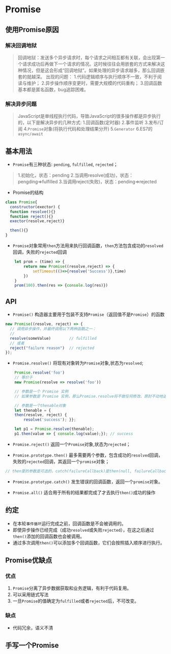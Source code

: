 # Promise

## 使用Promise原因

### 解决回调地狱

> 回调地狱：发送多个异步请求时，每个请求之间相互都有关联，会出现第一个请求成功后再做下一个请求的情况。这时候往往会用嵌套的方式来解决这种情况，但是这会形成“回调地狱”。如果处理的异步请求越多，那么回调嵌套的就越深。
> 出现的问题：
> 1.代码逻辑顺序与执行顺序不一致，不利于阅读与维护；
> 2.异步操作顺序变更时，需要大规模的代码重构；
> 3.回调函数基本都是匿名函数，bug追踪困难。

### 解决异步问题

> JavaScript是单线程执行代码，导致JavaScript的很多操作都是异步执行的，以下是解决异步的几种方式:
> 1.回调函数(定时器)
> 2.事件监听
> 3.发布/订阅
> 4.`Promise`对象(将执行代码和处理结果分开)
> 5.`Generator`
> 6.ES7的`async/await`

## 基本用法

- `Promise`有三种状态: `pending`, `fulfilled`, `rejected`；
  
> 1.初始化，状态：pending
> 2.当调用resolve(成功)，状态：pengding=>fulfilled
> 3.当调用reject(失败)，状态：pending=>rejected

- Promise的结构

```js
class Promise{
  constructor(exector) {
  function resolve(){}
  function reject(){}
  exector(resolve,reject)}

  then(){} 
}
```

- `Promise`对象常用`then`方法用来执行回调函数，`then`方法包含成功的`resolved`回调，失败的`rejected`回调
  
```js
    let prom = (time) => {
        return new Promise((resolve,reject) => {
            setTimeout(()=>{resolve('Success')},time)
        })
    }
    prom(100).then(res => {console.log(res)})
```

## API

- `Promise()` 构造器主要用于包装不支持`Promise`（返回值不是`Promise`）的函数
  
```js
new Promise((resolve, reject) => {
  // 调用异步操作，并最终调用以下两种函数之一：
  //
  resolve(someValue)        // fulfilled
  // 或者
  reject("failure reason")  // rejected
});
```

- `Promise.resolve()` 将现有对象转为`Promise`对象,状态为`resolved`;
  
```js
    Promise.resolve('foo')
    // 等价于
    new Promise(resolve => resolve('foo'))

    // 参数是一个 Promise 实例
    // 如果参数是 Promise 实例，那么Promise.resolve将不做任何修改、原封不动地返回这个实例。

    // 参数是一个thenable对象
    let thenable = {
    then(resolve, reject) {
        resolve('success'); }};

    let p1 = Promise.resolve(thenable);
    p1.then(value => { console.log(value);}); // success
```

- `Promise.reject()` 返回一个`Promise`对象,状态为`rejected`；

- `Promise.prototype.then()` 最多需要两个参数，包含成功的`resolved`回调，失败的`rejected`回调，其返回一个`promise`对象；

```js
// then里的参数是可选的，catch(failureCallback)是then(null, failureCallback)的缩略形式

```

- `Promise.prototype.catch()` 发生错误的回调函数，返回一个`promise`对象。

- `Promise.all()` 适合用于所有的结果都完成了才去执行`then()`成功的操作

## 约定

- 在本轮`事件循环`运行完成之前，回调函数是不会被调用的。
- 即使异步操作已经完成（成功`resolved`或失败`rejected`），在这之后通过`then()`添加的回调函数也会被调用。
- 通过多次调用`then()`可以添加多个回调函数，它们会按照插入顺序进行执行。
  
## Promise优缺点

### 优点

1. `Promise`分离了异步数据获取和业务逻辑，有利于代码复用。
2. 可以采用链式写法
3. 一旦`Promise`的值确定为`fulfilled`或者`rejected`后，不可改变。

### 缺点

- 代码冗余，语义不清

## 手写一个Promise


